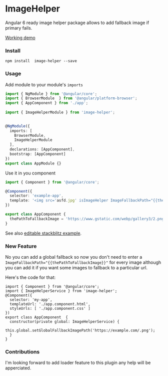 # ImageHelper
Angular 6 ready image helper package allows to add fallback image if primary fails.

[Working demo](https://image-helper.stackblitz.io)

### Install

```
npm install  image-helper --save
```
### Usage

Add module to your module's ```imports```

```typescript
import { NgModule } from '@angular/core';
import { BrowserModule  } from '@angular/platform-browser';
import { AppComponent } from './app';
 
import { ImageHelperModule } from 'image-helper';
 

@NgModule({
  imports: [
    BrowserModule, 
    ImageHelperModule
  ],
  declarations: [AppComponent],
  bootstrap: [AppComponent]
})
export class AppModule {}
```

Use it in you component

```typescript
import { Component } from '@angular/core';

@Component({
  selector: 'example-app',
  template: '<img src='asfd.jpg' isImageHelper ImageFallbackPath="{{thePathToFallbackImage}}">'
})

export class AppComponent {
  thePathToFallbackImage = 'https://www.gstatic.com/webp/gallery3/2.png';
}

```

See also [editable stackblitz example](https://stackblitz.com/edit/image-helper).

### New Feature
No you can add a global fallback so now you don't need to enter a  `ImageFallbackPath="{{thePathToFallbackImage}}"` for every image although you can add it if you want some images to fallback to a particular url.

Here's the code for that:

```
import { Component } from '@angular/core';
import { ImageHelperService } from 'image-helper';
@Component({
  selector: 'my-app',
  templateUrl: './app.component.html',
  styleUrls: [ './app.component.css' ]
})
export class AppComponent  {
  constructor(private global: ImageHelperService) {
    this.global.setGlobalFallbackImagePath('https://example.com/.png');
  }
}

```
### Contributions

I'm looking forward to add loader feature to this plugin any help will be apperciated.

